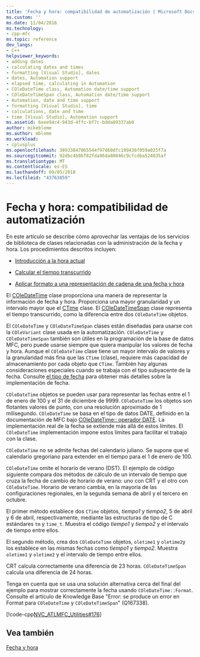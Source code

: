 ```yaml
---
title: 'Fecha y hora: compatibilidad de automatización | Microsoft Docs'
ms.custom: ''
ms.date: 11/04/2016
ms.technology:
- cpp-mfc
ms.topic: reference
dev_langs:
- C++
helpviewer_keywords:
- adding dates
- calculating dates and times
- formatting [Visual Studio], dates
- dates, Automation support
- elapsed time, calculating in Automation
- COleDateTime class, Automation date/time support
- COleDateTimeSpan class, Automation date/time support
- Automation, date and time support
- formatting [Visual Studio], time
- calculations, date and time
- time [Visual Studio], Automation support
ms.assetid: 6eee94c4-943d-4ffc-bf7c-bdda89337ab0
author: mikeblome
ms.author: mblome
ms.workload:
- cplusplus
ms.openlocfilehash: 38933847065544f97d60dfc109436f059a025f7a
ms.sourcegitcommit: 92dbc4b9bf82fda96da80846c9cfcdba524035af
ms.translationtype: MT
ms.contentlocale: es-ES
ms.lasthandoff: 09/05/2018
ms.locfileid: "43763859"
---
```

# <a name="date-and-time-automation-support"></a>Fecha y hora: compatibilidad de automatización

En este artículo se describe cómo aprovechar las ventajas de los servicios de biblioteca de clases relacionadas con la administración de la fecha y hora. Los procedimientos descritos incluyen:

- [Introducción a la hora actual](../atl-mfc-shared/current-time-automation-classes.md)

- [Calcular el tiempo transcurrido](../atl-mfc-shared/elapsed-time-automation-classes.md)

- [Aplicar formato a una representación de cadena de una fecha y hora](../atl-mfc-shared/formatting-time-automation-classes.md)

El [COleDateTime](../atl-mfc-shared/reference/coledatetime-class.md) clase proporciona una manera de representar la información de fecha y hora. Proporciona una mayor granularidad y un intervalo mayor que el [CTime](../atl-mfc-shared/reference/ctime-class.md) clase. El [COleDateTimeSpan](../atl-mfc-shared/reference/coledatetimespan-class.md) clase representa el tiempo transcurrido, como la diferencia entre dos `COleDateTime` objetos.

El `COleDateTime` y `COleDateTimeSpan` clases están diseñadas para usarse con la `COleVariant` clase usada en la automatización. `COleDateTime` y `COleDateTimeSpan` también son útiles en la programación de la base de datos MFC, pero puede usarse siempre que quiera manipular los valores de fecha y hora. Aunque el `COleDateTime` clase tiene un mayor intervalo de valores y la granularidad más fina que las `CTime` (clase), requiere más capacidad de almacenamiento por cada objeto que `CTime`. También hay algunas consideraciones especiales cuando se trabaja con el tipo subyacente de la fecha. Consulte [el tipo de fecha](../atl-mfc-shared/date-type.md) para obtener más detalles sobre la implementación de fecha.

`COleDateTime` objetos se pueden usar para representar las fechas entre el 1 de enero de 100 y el 31 de diciembre de 9999. `COleDateTime` los objetos son flotantes valores de punto, con una resolución aproximado de 1 milisegundo. `COleDateTime` se basa en el tipo de datos DATE, definido en la documentación de MFC bajo [COleDateTime:: operador DATE](../atl-mfc-shared/reference/coledatetime-class.md#operator_date). La implementación real de la fecha se extiende más allá de estos límites. El `COleDateTime` implementación impone estos límites para facilitar el trabajo con la clase.

`COleDateTime` no se admite fechas del calendario juliano. Se supone que el calendario gregoriano para extender en el tiempo para el 1 de enero de 100.

`COleDateTime` omite el horario de verano (DST). El ejemplo de código siguiente compara dos métodos de cálculo de un intervalo de tiempo que cruza la fecha de cambio de horario de verano: uno con CRT y el otro con `COleDateTime`. Horario de verano cambia, en la mayoría de las configuraciones regionales, en la segunda semana de abril y el tercero en octubre.

El primer método establece dos `CTime` objetos, *tiempo1* y *tiempo2*, 5 de abril y 6 de abril, respectivamente, mediante las estructuras de tipo de C estándares `tm` y `time_t`. Muestra el código *tiempo1* y *tiempo2* y el intervalo de tiempo entre ellos.

El segundo método, crea dos `COleDateTime` objetos, `oletime1` y `oletime2`y los establece en las mismas fechas como *tiempo1* y *tiempo2*. Muestra `oletime1` y `oletime2` y el intervalo de tiempo entre ellos.

CRT calcula correctamente una diferencia de 23 horas. `COleDateTimeSpan` calcula una diferencia de 24 horas.

Tenga en cuenta que se usa una solución alternativa cerca del final del ejemplo para mostrar correctamente la fecha usando `COleDateTime::Format`. Consulte el artículo de Knowledge Base "Error: se produce un error en Format para `COleDateTime` y `COleDateTimeSpan`" (Q167338).

[!code-cpp[NVC_ATLMFC_Utilities#176](../atl-mfc-shared/codesnippet/cpp/date-and-time-automation-support_1.cpp)]

## <a name="see-also"></a>Vea también

[Fecha y hora](../atl-mfc-shared/date-and-time.md)

